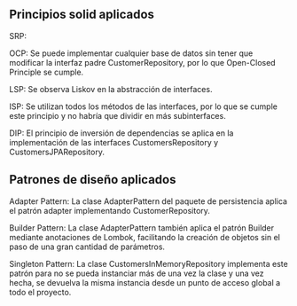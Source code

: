 ## Principios solid aplicados ##
SRP:

OCP: Se puede implementar cualquier base de datos sin tener que modificar la interfaz padre
CustomerRepository, por lo que Open-Closed Principle se cumple.

LSP: Se observa Liskov en la abstracción de interfaces.

ISP: Se utilizan todos los métodos de las interfaces,
por lo que se cumple este principio y no habría que dividir en más subinterfaces.

DIP: El principio de inversión de dependencias se aplica en la implementación
de las interfaces CustomersRepository y CustomersJPARepository.

## Patrones de diseño aplicados ##
Adapter Pattern: La clase AdapterPattern del paquete de persistencia aplica el
patrón adapter implementando CustomerRepository.

Builder Pattern: La clase AdapterPattern también aplica el patrón Builder mediante
anotaciones de Lombok, facilitando la creación de objetos sin el paso de una gran
cantidad de parámetros.

Singleton Pattern: La clase CustomersInMemoryRepository implementa este patrón para
no se pueda instanciar más de una vez la clase y una vez hecha, se devuelva la misma
instancia desde un punto de acceso global a todo el proyecto.